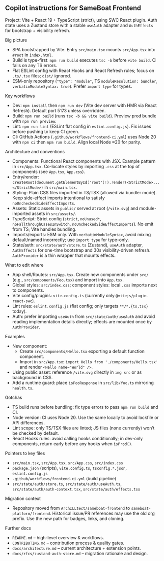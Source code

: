 ## Copilot instructions for SameBoat Frontend

Project: Vite + React 19 + TypeScript (strict), using SWC React plugin. Auth state uses a Zustand store with a stable `useAuth` adapter and `AuthEffects` for bootstrap + visibility refresh.

Big picture

-   SPA bootstrapped by Vite. Entry `src/main.tsx` mounts `src/App.tsx` into `#root` in `index.html`.
-   Build is type-first: `npm run build` executes `tsc -b` before `vite build`. CI fails on any TS errors.
-   Flat ESLint config with React Hooks and React Refresh rules; focus on `.ts/.tsx` files; `dist/` ignored.
-   ESM-only repository (`"type": "module"`, TS `moduleResolution: bundler`, `verbatimModuleSyntax: true`). Prefer `import type` for types.

Key workflows

-   Dev: `npm install` then `npm run dev` (Vite dev server with HMR via React Refresh). Default port 5173 unless overridden.
-   Build: `npm run build` (runs `tsc -b && vite build`). Preview prod bundle with `npm run preview`.
-   Lint: `npm run lint` (ESLint flat config in `eslint.config.js`). Fix issues before pushing to keep CI green.
-   CI: GitHub Actions (`.github/workflows/frontend-ci.yml`) uses Node 20 with `npm ci` then `npm run build`. Align local Node ≈20 for parity.

Architecture and conventions

-   Components: Functional React components with JSX. Example pattern in `src/App.tsx`. Co-locate styles by importing `.css` at the top of components (see `App.tsx`, `App.css`).
-   Entry/render: `createRoot(document.getElementById('root')!).render(<StrictMode>...</StrictMode>)` in `src/main.tsx`.
-   Styling: Plain CSS files imported in TS/TSX (allowed via bundler mode). Keep side-effect imports intentional to satisfy `noUncheckedSideEffectImports`.
-   Assets: Static assets in `public/` served at root (`/vite.svg`) and module-imported assets in `src/assets/`.
-   TypeScript: Strict config (`strict`, `noUnused*`, `noFallthroughCasesInSwitch`, `noUncheckedSideEffectImports`). No emit from TS; Vite handles bundling.
-   Imports/exports: ESM only. With `verbatimModuleSyntax`, avoid mixing default/named incorrectly; use `import type` for type-only.
-   State/auth: `src/state/auth/store.ts` (Zustand), `useAuth` adapter, `AuthEffects` for one-time bootstrap and 30s visibility-driven refresh. `AuthProvider` is a thin wrapper that mounts effects.

What to edit where

-   App shell/Routes: `src/App.tsx`. Create new components under `src/` (e.g., `src/components/Foo.tsx`) and import into `App.tsx`.
-   Global styles: `src/index.css`; component styles: local `.css` imports next to components.
-   Vite config/plugins: `vite.config.ts` (currently only `@vitejs/plugin-react-swc`).
-   Lint rules: `eslint.config.js` (flat config; only targets `**/*.{ts,tsx}` today).
 -  Auth: prefer importing `useAuth` from `src/state/auth/useAuth` and avoid reading implementation details directly; effects are mounted once by `AuthProvider`.

Examples

-   New component:
    -   Create `src/components/Hello.tsx` exporting a default function component.
    -   Import in `src/App.tsx`: `import Hello from './components/Hello.tsx'` and render `<Hello name="World" />`.
-   Using public asset: reference `/vite.svg` directly in `img src` or as background in CSS.
-   Add a runtime guard: place `isFooResponse` in `src/lib/foo.ts` mirroring `health.ts`.

Gotchas

-   TS build runs before bundling: fix type errors to pass `npm run build` and CI.
-   Node version: CI uses Node 20. Use the same locally to avoid lockfile or API differences.
-   Lint scope: only TS/TSX files are linted; JS files (none currently) won’t be checked by default.
 -  React Hooks rules: avoid calling hooks conditionally; in dev-only components, return early before any hooks when `isProd()`.

Pointers to key files

-   `src/main.tsx`, `src/App.tsx`, `src/App.css`, `src/index.css`
-   `package.json` (scripts), `vite.config.ts`, `tsconfig.*.json`, `eslint.config.js`
-   `.github/workflows/frontend-ci.yml` (build pipeline)
 -  `src/state/auth/store.ts`, `src/state/auth/useAuth.ts`, `src/state/auth/auth-context.tsx`, `src/state/auth/effects.tsx`

Migration context

-   Repository moved from `ArchILLtect/sameboat-frontend` to `sameboat-platform/frontend`. Historical issue/PR references may use the old org prefix. Use the new path for badges, links, and cloning.

Further docs

-   `README.md` – high-level overview & workflows.
-   `CONTRIBUTING.md` – contribution process & quality gates.
-   `docs/architecture.md` – current architecture + extension points.
-   `docs/rfcs/zustand-auth-store.md` – migration rationale and design.
